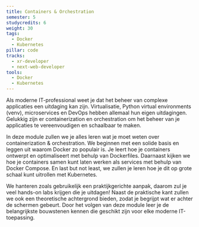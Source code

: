 ```yaml
---
title: Containers & Orchestration
semester: 5
studycredits: 6
weight: 30
tags:
  - Docker
  - Kubernetes
pillar: code
tracks:
  - xr-developer
  - next-web-developer
tools:
  - Docker
  - Kubernetes
---
```


Als moderne IT-professional weet je dat het beheer van complexe applicaties een uitdaging kan zijn. Virtualisatie, Python virtual environments (venv), microservices en DevOps hebben allemaal hun eigen uitdagingen. Gelukkig zijn er containerization en orchestration om het beheer van je applicaties te vereenvoudigen en schaalbaar te maken.

In deze module zullen we je alles leren wat je moet weten over containerization & orchestration. We beginnen met een solide basis en leggen uit waarom Docker zo populair is. Je leert hoe je containers ontwerpt en optimaliseert met behulp van Dockerfiles. Daarnaast kijken we hoe je containers samen kunt laten werken als services met behulp van Docker Compose. En last but not least, we zullen je leren hoe je dit op grote schaal kunt uitrollen met Kubernetes.

We hanteren zoals gebruikelijk een praktijkgerichte aanpak, daarom zul je veel hands-on labs krijgen die je uitdagen! Naast de praktische kant zullen we ook een theoretische achtergrond bieden, zodat je begrijpt wat er achter de schermen gebeurt. Door het volgen van deze module leer je de belangrijkste bouwstenen kennen die geschikt zijn voor elke moderne IT-toepassing.

